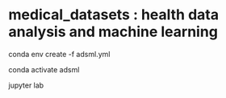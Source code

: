 # medical_datasets :  health data analysis and machine learning



conda env create -f adsml.yml

conda activate adsml

jupyter lab

